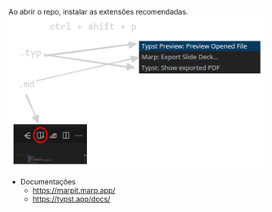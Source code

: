 Ao abrir o repo, instalar as extensões recomendadas.
![](instruct.png)

- Documentações
    - https://marpit.marp.app/
    - https://typst.app/docs/